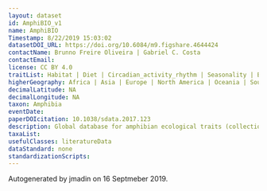 ```yaml
---
layout: dataset
id: AmphiBIO_v1
name: AmphiBIO
Timestamp: 8/22/2019 15:03:02
datasetDOI_URL: https://doi.org/10.6084/m9.figshare.4644424
contactName: Brunno Freire Oliveira | Gabriel C. Costa
contactEmail: 
license: CC BY 4.0
traitList: Habitat | Diet | Circadian_activity_rhythm | Seasonality | Body_weight | Age_at_mature_min_y | Age_at_mature_max_y | Body_length | Size_at_mature_min_mm | Size_at_mature_max_mm | Longevity_min_y | Longevity_max_y | Litter_size_min_n | Litter_size_max_n | Reproductive_output_y | Offspring_size_min_mm | Offspring_size_min_mm | Breeding strategy
higherGeography: Africa | Asia | Europe | North America | Oceania | South America
decimalLatitude: NA
decimalLongitude: NA
taxon: Amphibia
eventDate: 
paperDOIcitation: 10.1038/sdata.2017.123
description: Global database for amphibian ecological traits (collection of data from literature)
taxaList: 
usefulClasses: literatureData
dataStandard: none
standardizationScripts: 
---
```


Autogenerated by jmadin on 16 Septmeber 2019.
